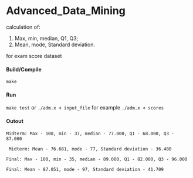 # Advanced_Data_Mining

calculation of:
1. Max, min, median, Q1, Q3;
2. Mean, mode, Standard deviation.

for exam score dataset

#### Build/Compile
`make`

#### Run
`make test` 
or
`./adm.x < input_file`
for example `./adm.x < scores`

#### Outout

``
Midterm: Max - 100, min - 37, median - 77.000, Q1 - 68.000, Q3 - 87.000
``


``
Midterm: Mean - 76.681, mode - 77, Standard deviation - 36.480``

``
Final: Max - 100, min - 35, median - 89.000, Q1 - 82.000, Q3 - 96.000
``


``
Final: Mean - 87.051, mode - 97, Standard deviation - 41.709
``